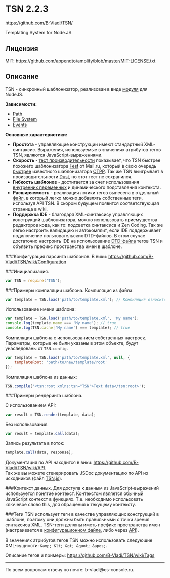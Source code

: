 # TSN 2.2.3 #
https://github.com/B-Vladi/TSN/

Templating System for Node.JS.

## Лицензия
MIT: https://github.com/appendto/amplify/blob/master/MIT-LICENSE.txt

## Описание
TSN - синхронный шаблонизатор, реализован в виде <a href="http://nodejs.org/api/modules.html">модуля</a> для NodeJS.

<b>Зависимости:</b>
* <a href="http://nodejs.org/docs/latest/api/path.html">Path</a>
* <a href="http://nodejs.org/docs/latest/api/fs.html">File System</a>
* <a href="http://nodejs.org/docs/latest/api/events.html">Events</a>

<b>Основные характеристики:</b>
* <b>Простота</b> - управляющие конструкции имеют стандартный XML-синтаксис. Выражения, используемые в значениях атрибутов тегов TSN, являются JavaScript-выражениями.
* <b>Скорость</b> - <a href="https://github.com/B-Vladi/TSN/tree/master/benchmark">тест производительности</a> показывает, что TSN быстрее похожего шаблонизатора <a href="https://github.com/mailru/fest">Fest</a> от Mail.ru, который в свою очередь <a href="https://github.com/vflash/FestLB?">быстрее</a> известного шаблонизатора <a href="http://ctpp.havoc.ru/">CTPP</a>. Так же TSN выигрывает в производительности <a href="http://akdubya.github.com/dustjs">Dust</a>, но этот тест не сохранился.
* <b>Гибкость шаблонов</b> - достигается за счет использования <a href="https://github.com/B-Vladi/TSN/wiki/Tags#wiki-tsn.var">внутренних переменных</a> и динамического подставления контекста.
* <b>Расширяемость</b> - реализация логики тегов вынесена в отдельный <a href="https://github.com/B-Vladi/TSN/blob/master/tags.js">файл</a>, в который легко можно добавлять собственные теги, используя API TSN. В скором будущем появится соответствующая страница в wiki.
* <b>Поддержка IDE</b> - благодаря XML-синтаксису управляющих конструкций шаблонизатора, можно использовать приемущества редакторов кода, как то: подсветка синтаксиса и Zen Coding. Так же легко настроить валидацию и автокомплит, если IDE поддерживает подключение пользовательских DTD-файлов. В этом случае достаточно настроить IDE на использование <a href="https://github.com/B-Vladi/TSN/blob/master/TSN.dtd">DTD-файла</a> тегов TSN и объявить префикс пространства имен в шаблоне.

###Конфигурация парсинга шаблонов.
В вики: https://github.com/B-Vladi/TSN/wiki/Configuration

###Инициализация.
```js
var TSN = require('TSN');
```

###Примеры компиляции шаблона.
Компиляция из файла:

```js
var template = TSN.load('path/to/template.xml'); // Компиляция относительно TSN.config.templateRoot.
```

Использование имени шаблона:

```js
var template = TSN.load('path/to/template.xml', 'My name');
console.log(template.name === 'My name'); // true
console.log(TSN.cache['My name'] === template); // true
```

Компиляция шаблона с использованием собственных настроек. Параметры, которые не были указаны в этом объекте, будут унаследованы от `TSN.config`.

```js
var template = TSN.load('path/to/template.xml', null, {
	templateRoot: 'path/to/new/template/root'
});
```

Компиляция шаблона из данных:

```js
TSN.compile('<tsn:root xmlns:tsn="TSN">Text data</tsn:root>');
```

###Примеры рендеринга шаблона.

С использованием API:

```js
var result = TSN.render(template, data);
```

Без использования:

```js
var result = template.call(data);
```

Запись результата в поток:

```js
template.call(data, response);
```

Документация по API находится в вики: https://github.com/B-Vladi/TSN/wiki/API.
<br />
Так же вы можете сгенерировать JSDoc документацию по API из исходников (файл <a href="https://github.com/B-Vladi/TSN/blob/master/TSN.js">TSN.js</a>).

###Контекст данных.
Для доступа к данным из JavaScript-выражений используется понятие контекст. Контекстом является обычный JavaScript контекст в функциях. Т.е. необходимо использовать ключевое слово this, для обращения к текущему контексту.

###Теги
TSN использует теги в качестве управляющих конструкций в шаблоне, поэтому они должны быть правильными с точки зрения синтаксиса XML. TSN-теги должны иметь префикс пространства имен (настраивается в <a href="https://github.com/B-Vladi/TSN/blob/master/config.json">конфигурационном файле</a>, либо через <a href="https://github.com/B-Vladi/TSN/wiki/API#wiki-.config">API</a>).

В значениях атрибутов тегов TSN можно использовать следующие XML-сущности: `&amp; &lt; &gt; &quot; &apos;`.

Описание тегов и примеры: https://github.com/B-Vladi/TSN/wiki/Tags

<hr />
По всем вопросам отвечу по почте: b-vladi@cs-console.ru.